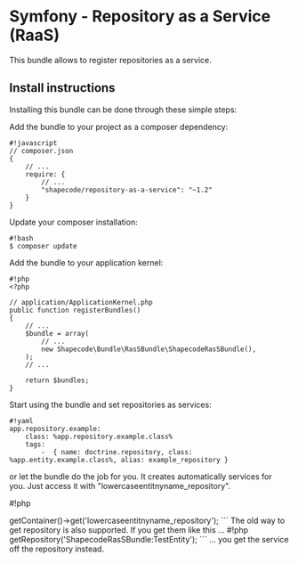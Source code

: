 Symfony - Repository as a Service (RaaS)
=======================

This bundle allows to register repositories as a service.

Install instructions
--------------------------------

Installing this bundle can be done through these simple steps:

Add the bundle to your project as a composer dependency:
```
#!javascript
// composer.json
{
    // ...
    require: {
        // ...
        "shapecode/repository-as-a-service": "~1.2"
    }
}
```

Update your composer installation:
```
#!bash
$ composer update
```

Add the bundle to your application kernel:
```
#!php
<?php

// application/ApplicationKernel.php
public function registerBundles()
{
	// ...
	$bundle = array(
		// ...
        new Shapecode\Bundle\RasSBundle\ShapecodeRasSBundle(),
	);
    // ...

    return $bundles;
}
```

Start using the bundle and set repositories as services:
```
#!yaml
app.repository.example:
    class: %app.repository.example.class%
    tags:
        -  { name: doctrine.repository, class: %app.entity.example.class%, alias: example_repository }
```

or let the bundle do the job for you. It creates automatically services for you. Just access it with "lowercaseentitnyname_repository".
 
#!php
<?php

$this->getContainer()->get('lowercaseentitnyname_repository');
```
 
The old way to get repository is also supported. If you get them like this ...

#!php
<?php

$this->getRepository('ShapecodeRasSBundle:TestEntity');
```

... you get the service off the repository instead.
